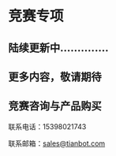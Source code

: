 # 竞赛专项

## 陆续更新中..............

## 更多内容，敬请期待

## 竞赛咨询与产品购买

联系电话：15398021743

联系邮箱：sales@tianbot.com
